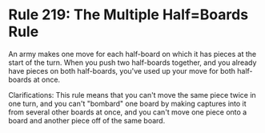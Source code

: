 # Rule 219: The Multiple Half=Boards Rule

An army makes one move for each half-board on which it has pieces at the start of the turn. When you push two half-boards together, and you already have pieces on both half-boards, you've used up your move for both half-boards at once.

Clarifications: This rule means that you can't move the same piece twice in one turn, and you can't "bombard" one board by making captures into it from several other boards at once, and you can't move one piece onto a board and another piece off of the same board.